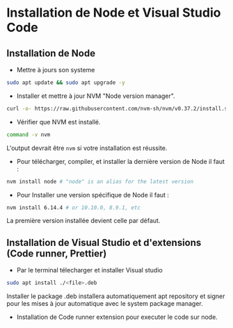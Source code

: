 # **Installation de Node et Visual Studio Code**

## Installation de Node

 * Mettre à jours son systeme 
 
 ```zsh 
 sudo apt update && sudo apt upgrade -y 
 ```
 
 * Installer et mettre à jour NVM "Node version manager".
 
 ```zsh
 curl -o- https://raw.githubusercontent.com/nvm-sh/nvm/v0.37.2/install.sh | bash
 ```
 
 * Vérifier que NVM est installé.
 
 ```zsh
 command -v nvm
 ```
 
L'output devrait être ``` nvm ``` si votre installation est réussite.

 * Pour télécharger, compiler, et installer la dernière version de Node il faut :
 
 ```zsh
 nvm install node # "node" is an alias for the latest version
 ```
 
 * Pour Installer une version spécifique de Node il faut :
 
 ```zsh
 nvm install 6.14.4 # or 10.10.0, 8.9.1, etc
 ```
La première version installée devient celle par défaut.


## Installation de Visual Studio et d'extensions (Code runner, Prettier)

* Par le terminal télecharger et installer Visual studio

```zsh
sudo apt install ./<file>.deb
```
 
 Installer le package .deb installera automatiquement apt repository et signer pour les mises à jour automatique avec le system package manager.
 
 
* Installation de Code runner extension pour executer le code sur node.
